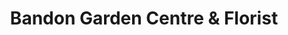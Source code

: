---
title: "Bandon Garden Centre & Florist"
url: /bandon/bandon-garden-centre-and-florist/
shop: florist
---